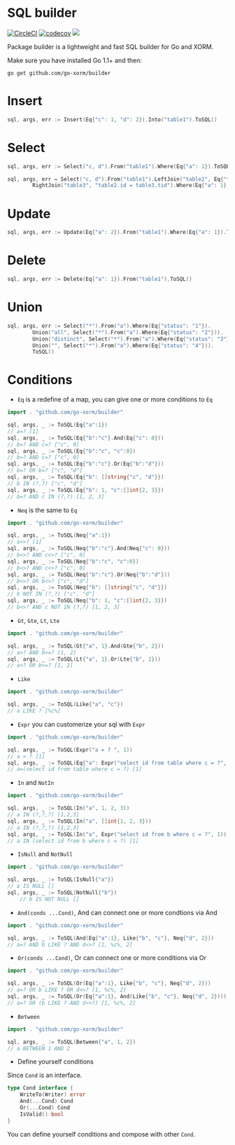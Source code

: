 # SQL builder

[![CircleCI](https://circleci.com/gh/go-xorm/builder/tree/master.svg?style=svg)](https://circleci.com/gh/go-xorm/builder/tree/master)  [![codecov](https://codecov.io/gh/go-xorm/builder/branch/master/graph/badge.svg)](https://codecov.io/gh/go-xorm/builder)
[![](https://goreportcard.com/badge/github.com/go-xorm/builder)](https://goreportcard.com/report/github.com/go-xorm/builder)

Package builder is a lightweight and fast SQL builder for Go and XORM.

Make sure you have installed Go 1.1+ and then:

    go get github.com/go-xorm/builder

# Insert

```Go
sql, args, err := Insert(Eq{"c": 1, "d": 2}).Into("table1").ToSQL()
```

# Select

```Go
sql, args, err := Select("c, d").From("table1").Where(Eq{"a": 1}).ToSQL()

sql, args, err = Select("c, d").From("table1").LeftJoin("table2", Eq{"table1.id": 1}.And(Lt{"table2.id": 3})).
		RightJoin("table3", "table2.id = table3.tid").Where(Eq{"a": 1}).ToSQL()
```

# Update

```Go
sql, args, err := Update(Eq{"a": 2}).From("table1").Where(Eq{"a": 1}).ToSQL()
```

# Delete

```Go
sql, args, err := Delete(Eq{"a": 1}).From("table1").ToSQL()
```

# Union

```Go
sql, args, err := Select("*").From("a").Where(Eq{"status": "1"}).
		Union("all", Select("*").From("a").Where(Eq{"status": "2"})).
		Union("distinct", Select("*").From("a").Where(Eq{"status": "3"})).
		Union("", Select("*").From("a").Where(Eq{"status": "4"})).
		ToSQL()
```

# Conditions

* `Eq` is a redefine of a map, you can give one or more conditions to `Eq`

```Go
import . "github.com/go-xorm/builder"

sql, args, _ := ToSQL(Eq{"a":1})
// a=? [1]
sql, args, _ := ToSQL(Eq{"b":"c"}.And(Eq{"c": 0}))
// b=? AND c=? ["c", 0]
sql, args, _ := ToSQL(Eq{"b":"c", "c":0})
// b=? AND c=? ["c", 0]
sql, args, _ := ToSQL(Eq{"b":"c"}.Or(Eq{"b":"d"}))
// b=? OR b=? ["c", "d"]
sql, args, _ := ToSQL(Eq{"b": []string{"c", "d"}})
// b IN (?,?) ["c", "d"]
sql, args, _ := ToSQL(Eq{"b": 1, "c":[]int{2, 3}})
// b=? AND c IN (?,?) [1, 2, 3]
```

* `Neq` is the same to `Eq`

```Go
import . "github.com/go-xorm/builder"

sql, args, _ := ToSQL(Neq{"a":1})
// a<>? [1]
sql, args, _ := ToSQL(Neq{"b":"c"}.And(Neq{"c": 0}))
// b<>? AND c<>? ["c", 0]
sql, args, _ := ToSQL(Neq{"b":"c", "c":0})
// b<>? AND c<>? ["c", 0]
sql, args, _ := ToSQL(Neq{"b":"c"}.Or(Neq{"b":"d"}))
// b<>? OR b<>? ["c", "d"]
sql, args, _ := ToSQL(Neq{"b": []string{"c", "d"}})
// b NOT IN (?,?) ["c", "d"]
sql, args, _ := ToSQL(Neq{"b": 1, "c":[]int{2, 3}})
// b<>? AND c NOT IN (?,?) [1, 2, 3]
```

* `Gt`, `Gte`, `Lt`, `Lte`

```Go
import . "github.com/go-xorm/builder"

sql, args, _ := ToSQL(Gt{"a", 1}.And(Gte{"b", 2}))
// a>? AND b>=? [1, 2]
sql, args, _ := ToSQL(Lt{"a", 1}.Or(Lte{"b", 2}))
// a<? OR b<=? [1, 2]
```

* `Like`

```Go
import . "github.com/go-xorm/builder"

sql, args, _ := ToSQL(Like{"a", "c"})
// a LIKE ? [%c%]
```

* `Expr` you can customerize your sql with `Expr`

```Go
import . "github.com/go-xorm/builder"

sql, args, _ := ToSQL(Expr("a = ? ", 1))
// a = ? [1]
sql, args, _ := ToSQL(Eq{"a": Expr("select id from table where c = ?", 1)})
// a=(select id from table where c = ?) [1]
```

* `In` and `NotIn`

```Go
import . "github.com/go-xorm/builder"

sql, args, _ := ToSQL(In("a", 1, 2, 3))
// a IN (?,?,?) [1,2,3]
sql, args, _ := ToSQL(In("a", []int{1, 2, 3}))
// a IN (?,?,?) [1,2,3]
sql, args, _ := ToSQL(In("a", Expr("select id from b where c = ?", 1))))
// a IN (select id from b where c = ?) [1]
```

* `IsNull` and `NotNull`

```Go
import . "github.com/go-xorm/builder"

sql, args, _ := ToSQL(IsNull{"a"})
// a IS NULL []
sql, args, _ := ToSQL(NotNull{"b"})
	// b IS NOT NULL []
```

* `And(conds ...Cond)`, And can connect one or more condtions via And

```Go
import . "github.com/go-xorm/builder"

sql, args, _ := ToSQL(And(Eq{"a":1}, Like{"b", "c"}, Neq{"d", 2}))
// a=? AND b LIKE ? AND d<>? [1, %c%, 2]
```

* `Or(conds ...Cond)`, Or can connect one or more conditions via Or

```Go
import . "github.com/go-xorm/builder"

sql, args, _ := ToSQL(Or(Eq{"a":1}, Like{"b", "c"}, Neq{"d", 2}))
// a=? OR b LIKE ? OR d<>? [1, %c%, 2]
sql, args, _ := ToSQL(Or(Eq{"a":1}, And(Like{"b", "c"}, Neq{"d", 2})))
// a=? OR (b LIKE ? AND d<>?) [1, %c%, 2]
```

* `Between`

```Go
import . "github.com/go-xorm/builder"

sql, args, _ := ToSQL(Between{"a", 1, 2})
// a BETWEEN 1 AND 2
```

* Define yourself conditions

Since `Cond` is an interface.

```Go
type Cond interface {
	WriteTo(Writer) error
	And(...Cond) Cond
	Or(...Cond) Cond
	IsValid() bool
}
```

You can define yourself conditions and compose with other `Cond`.